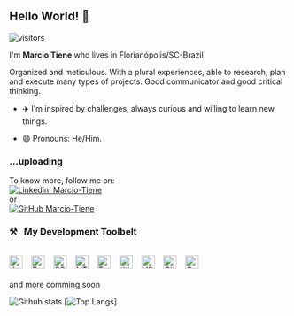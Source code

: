 ## Hello World! 👋

 ![visitors](https://visitor-badge.laobi.icu/badge?page_id=Marcio-Tiene)

I'm **Marcio Tiene** who lives in Florianópolis/SC-Brazil <br>

  Organized and meticulous.
  With a plural experiences, able to research, plan and execute many types of projects.
  Good communicator and good critical thinking. 


- ✈️ I'm inspired by challenges, always curious and willing to learn new things.<br>


- 😄 Pronouns: He/Him. <br>

### ...uploading


To know more, follow me on: <br>
[![Linkedin: Marcio-Tiene](https://img.shields.io/badge/-Marcio%20Tiene-blue?style=flat-square&logo=Linkedin&logoColor=white&link=https://www.linkedin.com/in/marcio-fornazari-tiene-940070193/)](https://www.linkedin.com/in/marcio-fornazari-tiene-940070193/)<br>
or <br>
[![GitHub Marcio-Tiene](https://img.shields.io/github/followers/Marcio-tiene?label=follow&style=social)](https://github.com/Marcio-Tiene) <br>


### ⚒&nbsp;&nbsp;&nbsp;My Development Toolbelt
<br><img alt="JavaScript" title="JavaScript" src="https://user-images.githubusercontent.com/1680157/87443764-4af82c80-c5cc-11ea-82c2-c368ee12cf6d.png" height="24">&nbsp;&nbsp;&nbsp;&nbsp;<img alt="ReactJS" title="ReactJS" src="https://upload.wikimedia.org/wikipedia/commons/a/a7/React-icon.svg" height="24">&nbsp;&nbsp;&nbsp;&nbsp;<img alt="CSS" title="CSS" src="https://user-images.githubusercontent.com/1680157/87443759-4a5f9600-c5cc-11ea-8ae0-715433c1f781.png" height="24">&nbsp;&nbsp;&nbsp;&nbsp;<img alt="HTML" title="HTML" src="https://user-images.githubusercontent.com/1680157/87443762-4af82c80-c5cc-11ea-85cf-57be0e83c169.png" height="24">&nbsp;&nbsp;&nbsp;&nbsp;<img alt="TypeScript" title="TypeScript" src="https://user-images.githubusercontent.com/1680157/87443766-4af82c80-c5cc-11ea-8a13-a651f150fa99.png" height="24">&nbsp;&nbsp;&nbsp;&nbsp;<img alt=" title=" title="Node.js" src="https://user-images.githubusercontent.com/1680157/87443758-4a5f9600-c5cc-11ea-8f63-92e126a1145b.png" height="24">&nbsp;&nbsp;&nbsp;&nbsp;<img alt="VS Code" title="VS Code" src="https://user-images.githubusercontent.com/1680157/87443751-492e6900-c5cc-11ea-9854-f82d4d921133.png" height="24">&nbsp;&nbsp;&nbsp;&nbsp;<img alt="Git" title="Git" src="https://user-images.githubusercontent.com/1680157/87443755-49c6ff80-c5cc-11ea-954a-579f7c72873a.png" height="24">&nbsp;&nbsp;&nbsp;&nbsp;<img alt="Google Chrome" title="Google Chrome" src="https://user-images.githubusercontent.com/1680157/87443745-47fd3c00-c5cc-11ea-878f-44f34572775e.png" height="24"><br><br> 
and more comming soon


<!-- ### 💻 &nbsp;&nbsp;&nbsp;My personal study projects<br>
  
  - **[C19 Radar](https://covid19-radar.vercel.app/)**<br>
  - **[VUTTR](https://vuttr-pi.vercel.app/)**<br>
  - **[Linx Code Challenge](https://linx-code-challenge.netlify.app/)**<br>
  - **[Beer swifty tool](https://github.com/Marcio-Tiene/beer-swifty-tool-frontend)**<br>
  - **[MarcioFlix](https://marciotflix.vercel.app/)**<br>
  - **[Ecoleta vanilla javascript/html/css](https://github.com/Marcio-Tiene/nlw)**<br>
   -->
  
  ![Github stats](https://github-readme-stats.vercel.app/api?username=Marcio-Tiene&hide=issues&theme=dark&show_icons=true&hide_border=false&count_private=true&include_all_commits=true&line_height=24.5)
[![Top Langs](https://github-readme-stats.vercel.app/api/top-langs/?username=Marcio-Tiene&layout=compact&theme=dark&langs_count=10)]


<!--
**Marcio-Tiene/Marcio-Tiene** is a ✨ _special_ ✨ repository because its `README.md` (this file) appears on your GitHub profile.

Here are some ideas to get you started:

- 🔭 I’m currently working on ...
- 🌱 I’m currently learning ...
- 👯 I’m looking to collaborate on ...
- 🤔 I’m looking for help with ...
- 💬 Ask me about ...
- 📫 How to reach me: ...
- 😄 Pronouns: ...
- ⚡ Fun fact: ...
-->
